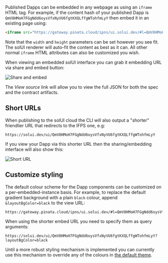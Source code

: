 Published Dapps can be embedded in any webpage as using an `iframe` HTML tag. For example, if the content hash of your published Dapp is `QmV8HMoH7FGgNdd6oysVfxNyVU6fgtKXQLffgWTohfmLyY` then embed it in an existing page using:

```html
<iframe src="https://gateway.pinata.cloud/ipns/ui.solui.dev/#l=QmV8HMoH7FGgNdd6oysVfxNyVU6fgtKXQLffgWTohfmLyY" width="800" height="600" />
```

Note that the `width` and `height` parameters can be set however you see fit. The solUI renderer will auto-fit the content as best as it can. All other normal `iframe` HTML attributes can also be customized you wish.

When viewing an embedded solUI interface you can grab it embedding URL via share and embed button:

![Share and embed](../../images/EmbedButton.png)

The _View source_ link will allow you to view the full JSON for both the spec and the contract artifacts.

## Short URLs

When publishing to the solUI cloud the CLI will also output a "shorter" friendlier URL that redirects to the IFPS one, e.g:

```
https://solui.dev/ui/QmV8HMoH7FGgNdd6oysVfxNyVU6fgtKXQLffgWTohfmLyY
```

If you view your Dapp via this shorter URL then the sharing/embedding interface will also show this:

![Short URL](../../images/ShortEmbedUrl.png)

## Customize styling

The default colour scheme for the Dapp components can be customized on a per-embedded-instance basis. For example, to replace the default gradient background with a plain `black` colour, append `&layoutBgColor=black` to the view URL:

```
https://gateway.pinata.cloud/ipns/ui.solui.dev/#l=QmV8HMoH7FGgNdd6oysVfxNyVU6fgtKXQLffgWTohfmLyY&layoutBgColor=black
```

When using the shorter embed URL you need to specify them as query arguments:

```
https://solui.dev/ui/QmV8HMoH7FGgNdd6oysVfxNyVU6fgtKXQLffgWTohfmLyY?layoutBgColor=black
```

Until a more robust styling mechanism is implemented you can currently use this mechanism to override any of the colours in [the default theme](https://github.com/solui/solui/blob/master/packages/styles/src/themes/1.js).



